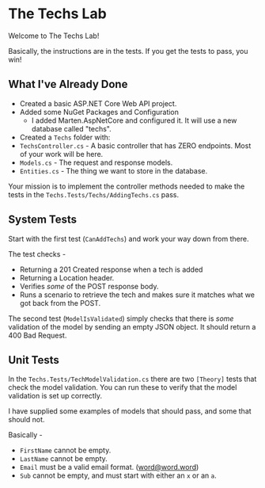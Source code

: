 # The Techs Lab

Welcome to The Techs Lab!

Basically, the instructions are in the tests. If you get the tests to pass, you win!

## What I've Already Done

- Created a basic ASP.NET Core Web API project.
- Added some NuGet Packages and Configuration
    - I added Marten.AspNetCore and configured it. It will use a new database called "techs".
- Created a `Techs` folder with:
- `TechsController.cs` - A basic controller that has ZERO endpoints. Most of your work will be here.
- `Models.cs` - The request and response models.
- `Entities.cs` - The thing we want to store in the database.

Your mission is to implement the controller methods needed to make the tests in the `Techs.Tests/Techs/AddingTechs.cs` pass.

## System Tests

Start with the first test (`CanAddTechs`) and work your way down from there.

The test checks -
- Returning a 201 Created response when a tech is added
- Returning a Location header.
- Verifies *some* of the POST response body.
- Runs a scenario to retrieve the tech and makes sure it matches what we got back from the POST.

The second test (`ModelIsValidated`) simply checks that there is *some* validation of the model by sending an empty JSON object. It should return a 400 Bad Request.

## Unit Tests

In the `Techs.Tests/TechModelValidation.cs` there are two `[Theory]` tests that check the model validation. You can run these to verify that the model validation is set up correctly.

I have supplied some examples of models that should pass, and some that should not.

Basically -
- `FirstName` cannot be empty.
- `LastName` cannot be empty.
- `Email` must be a valid email format. (word@word.word)
- `Sub` cannot be empty, and must start with either an `x` or an `a`.
